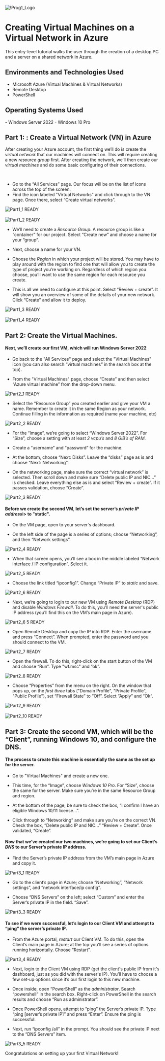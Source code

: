 ![!Prog1_Logo](https://github.com/user-attachments/assets/a15cebc9-8570-4605-af75-08d7ca8c8dd8)

<p align="center">

</p>

<h1>Creating Virtual Machines on a Virtual Network in Azure</h1>

This entry-level tutorial walks the user through the creation of a desktop PC and a server on a shared network in Azure. <br />

<h2>Environments and Technologies Used</h2>

- Microsoft Azure (Virtual Machines & Virtual Networks)
- Remote Desktop
- PowerShell 


<h2>Operating Systems Used </h2>
- Windows Server 2022
- Windows 10 Pro
</br>

<h2>Part 1: : Create a Virtual Network (VN) in Azure </h2>

<p>After creating your Azure account, the first thing we’ll do is create the <i>virtual network</i> that our machines will connect on. This will require creating a new <i>resource group</i> first. After creating the network, we’ll then create our <i>virtual machines</i> and do some basic configuring of their connections. </p>
</br>

- Go to the “All Services” page. Our focus will be on the list of icons across the top of the screen. 
- Find the icon labeled "Virtual Networks" and click through to the VN page. Once there, select “Create virtual networks”.

![Part1_1 READY](https://github.com/user-attachments/assets/8b16b420-be97-4364-8a22-13ebd6854fd8)
</br> </br> 
![Part1_2 READY](https://github.com/user-attachments/assets/218f3016-c4f2-46c6-a60b-0ac39f032c6c)

- We’ll need to create a <i>Resource Group</i>. A resource group is like a “container” for our project. Select “Create new” and choose a name for your “group”. 

- Next, choose a name for your VN. 

- Choose the <i>Region</i> in which your project will be stored. You may have to play around with the region to find one that will allow you to create the type of project you’re working on. Regardless of which region you choose, you’ll want to use the same region for each resource you create.

- This is all we need to configure at this point. Select “Review + create”. It will show you an overview of some of the details of your new network. Click “Create” and allow it to deploy.

![Part1_3 READY](https://github.com/user-attachments/assets/b513224b-56d5-4b3e-9bb2-50622c2a7a55)
</br> </br> 
![Part1_4 READY](https://github.com/user-attachments/assets/373bfeca-c492-44fb-8ac5-1611fbe23e6e)
</br>

<h2>Part 2: Create the Virtual Machines. </h2>

<h4>Next, we’ll create our first VM, which will run Windows Server 2022</h4>

- Go back to the "All Services" page and select the "Virtual Machines" icon (you can also search “virtual machines” in the search box at the top). 

- From the "Virtual Machines" page, choose “Create” and then select “Azure virtual machine” from the drop-down menu. 

![Part2_1 READY](https://github.com/user-attachments/assets/006d1936-0c1d-4143-ac4d-d5347f1456d1)

- Select the “Resource Group” you created earlier and give your VM a name. Remember to create it in the same Region as your network. Continue filling in the information as required (name your machine, etc)

![Part2_2 READY](https://github.com/user-attachments/assets/6b1caae5-03db-449c-b208-1bdad5cde440)

- For the “Image”, we’re going to select “Windows Server 2022”. For “Size”, choose a setting with at least <i>2 vcpu’s</i> and <i>8 GiB’s of RAM</i>. 

- Create a “username” and “password” for the machine. 

- At the bottom, choose “Next: Disks”. Leave the “disks” page as is and choose “Next: Networking”.

- On the networking page, make sure the correct “virtual network” is selected. Then scroll down and make sure “Delete public IP and NIC…” is checked. Leave everything else as is and select “Review + create”. 
If it passes validation, choose “Create”.

![Part2_3 READY](https://github.com/user-attachments/assets/cd95bc79-f471-4388-aa3f-1a3793a0596c)

<h4>Before we create the second VM, let’s set the server’s <i>private IP address</i>i> to "static".</h4>

- On the VM page, open to your server's dashboard.

- On the left side of the page is a series of options; choose “Networking”, and then “Network settings”.

![Part2_4 READY](https://github.com/user-attachments/assets/de186dc6-eb1c-499c-891a-0f0e7d976023)

- When that screen opens, you’ll see a box in the middle labeled “Network interface / IP configuration”. Select it.

![Part2_5 READY](https://github.com/user-attachments/assets/a1211e80-402d-4f41-906e-89b536401dae)

- Choose the link titled “ipconfig1”. Change “Private IP” to <i>static</i> and save.

![Part2_6 READY](https://github.com/user-attachments/assets/7ba1218b-b1e3-4d0b-a69f-1bdfda56dedc)

- Next, we’re going to login to our new VM using <i>Remote Desktop</i> (RDP) and disable <i>Windows Firewall</i>. To do this, you'll need the server's public IP address (you’ll find this on the VM’s main page in Azure). 

![Part2_6 5 READY](https://github.com/user-attachments/assets/792e502c-74ba-451c-a971-aa46357e1966)

- Open Remote Desktop and copy the IP into RDP. Enter the username and press “Connect”. When prompted, enter the password and you should connect to the VM. 

![Part2_7 READY](https://github.com/user-attachments/assets/bb65ea65-3c5a-4971-8d7e-c86ca4818a99)


- Open the firewall. To do this, right-click on the start button of the VM and choose “Run”. Type "wf.msc" and “ok”. 

![Part2_8 READY](https://github.com/user-attachments/assets/f64c7c68-0d11-42a6-ac49-53a165c93cae)

- Choose “Properties” from the menu on the right. On the window that pops up, on the <i>first three</i> tabs ("Domain Profile", "Private Profile", "Public Profile"), set “Firewall State” to “Off”. Select “Apply” and “Ok”.

![Part2_9 READY](https://github.com/user-attachments/assets/7cb2761e-6fb7-473c-82b1-cd9da33a8b4d)
</br></br>
![Part2_10 READY](https://github.com/user-attachments/assets/5146c94a-57fb-43ed-af3c-cdcd10549500)


<h2>Part 3: Create the second VM, which will be the “Client”, running Windows 10, and configure the DNS.</h2>

<h4>The process to create this machine is essentially the same as the set up for the server. </h4>

- Go to "Virtual Machines" and create a new one.

- This time, for the “Image”, choose <i>Windows 10 Pro</i>. For “Size”, choose the same for the server. Make sure you’re in the same Resource Group and region. 

- At the bottom of the page, be sure to check the box, “I confirm I have an eligible Windows 10/11 license…”. 

- Click through to “Networking” and make sure you’re on the correct VN. Check the box, “Delete public IP and NIC…” “Review + Create”. Once validated, “Create”. 

<h4>Now that we’ve created our two machines, we’re going to set our Client’s <i>DNS</i> to our Server’s private IP address.</h4>

- Find the Server’s private IP address from the VM’s main page in Azure and copy it. 

![Part3_1 READY](https://github.com/user-attachments/assets/8a94589c-e97a-4531-8692-b61b763e3e30)

- Go to the client’s page in Azure; choose “Networking”, “Network settings”, and “network interface/ip config”.

- Choose “DNS Servers” on the left; select “Custom” and enter the Server’s private IP in the field. “Save”.

![Part3_3 READY](https://github.com/user-attachments/assets/5a1bc96a-41a0-413e-acaa-3722a04b12ee)

<h4>To see if we were successful, let’s login to our Client VM and attempt to “ping” the server’s private IP. </h4>

- From the Azure portal, <i>restart</i> our Client VM. To do this, open the Client’s main page in Azure; at the top you’ll see a series of options running horizontally. Choose “Restart”. 

![Part3_4 READY](https://github.com/user-attachments/assets/ed367d09-d5a9-4643-a0fe-9cd51aeb309d)

- Next, login to the Client VM using RDP (get the client's public IP from it's dashboard, just as you did with the server's IP). You’ll have to choose a few set-up options since it’s our first login to this new machine. 

- Once inside, open “PowerShell” as the <i>administrator</i>. Search “powershell” in the search box. Right-click on PowerShell in the search results and choose “Run as administrator”. 

- Once PowerShell opens, attempt to “ping” the Server’s private IP. Type “ping [server’s private IP]” and press “Enter”. Ensure the ping is successful. 

- Next, run “ipconfig /all” in the prompt. You should see the private IP next to the “DNS Servers” item. 

![Part3_5 READY](https://github.com/user-attachments/assets/e4f34912-a3b6-4518-a802-cf1a793c891b)

<p><b></b>Congratulations on setting up your first Virtual Network!</b></p>

<br />
